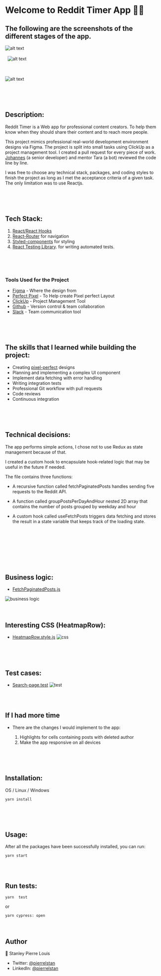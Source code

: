 # Welcome to Reddit Timer App 👋🏾

## The following are the screenshots of the different stages of the app.

![alt text](https://res.cloudinary.com/stanley/image/upload/v1637689677/homepage_nob8zl.svg)
\
&nbsp;
\
&nbsp;
![alt text](https://res.cloudinary.com/stanley/image/upload/v1637689626/search_page-loading_1_izcnte.png)
\
&nbsp;
\
&nbsp;

![alt text](https://res.cloudinary.com/stanley/image/upload/v1637750429/search_page-results_1_pxg5l0.png)

\
&nbsp;
\
&nbsp;
## Description:

Reddit Timer is a Web app for professional content creators. To help them know when they should share their content and to reach more people.

This project mimics professional real-world development environment designs via Figma. The project is split into small tasks using ClickUp as a project management tool. I created a pull request for every piece of work. [Johannes](https://jkettmann.com/) (a senior developer) and mentor Tara (a bot) reviewed the code line by line.

I was free to choose any technical stack, packages, and coding styles to finish the project as long as I met the acceptance criteria of a given task. The only limitation was to use Reactjs.


\
&nbsp;
\
&nbsp;

## Tech Stack:

1.  [React/React Hooks](https://reactrouter.com/)
2. [ React-Router](https://reactrouter.com/)  for navigation
3. [Styled-components](https://styled-components.com/) for styling
4. [React Testing Library](https://testing-library.com/docs/). for writing automated tests.

\
&nbsp;
\
&nbsp;

### Tools Used for the Project

-  [Figma](https://figma.com/) - Where the design from
- [Perfect Pixel](https://chrome.google.com/webstore/detail/perfectpixel-by-welldonec/dkaagdgjmgdmbnecmcefdhjekcoceebi?hl=en-US) - To Help create Pixel perfect Layout
- [ClickUp](https://clickup.com) - Project Management Tool
- [Github](https://github.com) - Version control & team collaboration
- [Slack](https://slack.com) - Team communication tool

\
&nbsp;
\
&nbsp;

## The skills that I learned while building the project:


- Creating [pixel-perfect](https://chrome.google.com/webstore/detail/perfectpixel-by-welldonec/dkaagdgjmgdmbnecmcefdhjekcoceebi?hl=en-US) designs
- Planning and implementing a complex UI component
- Implement data fetching with error handling
- Writing integration tests
- Professional Git workflow with pull requests
- Code reviews
- Continuous integration

\
&nbsp;
\
&nbsp;

## Technical decisions:
The app performs simple actions, I chose not to use Redux as state management because of that.

I created a custom hook to encapsulate hook-related logic that may be useful in the future if needed.

The file contains three functions:
- A recursive function called fetchPaginatedPosts handles sending five requests to the Reddit API.

- A function called groupPostsPerDayAndHour nested 2D array that contains the number of posts grouped by weekday and hour

- A custom hook called useFetchPosts triggers data fetching and stores the result in a state variable that keeps track of the loading state.

\
&nbsp;
\
&nbsp;


\
&nbsp;
\
&nbsp;


 ## Business logic:

 - [FetchPaginatedPosts.js](/src/API/LoadTheData/FetchPaginatedPosts.js)

![business logic](https://res.cloudinary.com/stanley/image/upload/v1637968378/bussiness_logic_dbumr0.png)
\
&nbsp;
\
&nbsp;

##  Interesting CSS (HeatmapRow):

- [HeatmapRow.style.js](/src/components/Heatmap/HeatmapRow.style.js)
![css](https://res.cloudinary.com/stanley/image/upload/v1637969665/interestingCss_sworgi.png)

\
&nbsp;
\
&nbsp;

## Test cases:
- [Search-page.test](/src/__tests__/search-page.test.js)
![test](https://res.cloudinary.com/stanley/image/upload/v1638057475/searrch-page.test2_w54nqh.png)

\
&nbsp;
##  If I  had more time
- There are the changes I would implement to the app:

  1. Highlights for cells containing posts with deleted author
  2. Make the app responsive on all devices


\
&nbsp;
\
&nbsp;
## Installation:

OS / Linux / Windows

`yarn install `

\
&nbsp;
\
&nbsp;
## Usage:
 After all the packages have been successfully installed, you can run:

 `yarn start`

\
&nbsp;

 ## Run tests:

`yarn  test `

or

`yarn cypress: open`
\
&nbsp;
\
&nbsp;

## Author
👤 Stanley Pierre Louis

- Twitter: [@pierrelstan](https://twitter.com/pierrelStan)
- LinkedIn: [@pierrelstan](https://linkedin.com/in/pierre-louis-stanley-930110133)

